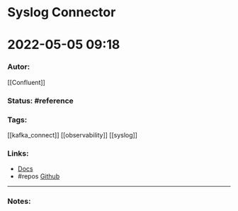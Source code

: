 # Syslog Connector
# 2022-05-05 09:18
### Autor:
[[Confluent]]
### Status: #reference
### Tags: 
[[kafka_connect]] [[observability]] [[syslog]]
### Links:
* [Docs]([https://docs.confluent.io/kafka-connect-syslog/current/overview.html](https://docs.confluent.io/kafka-connect-syslog/current/overview.html))
* #repos [Github](https://github.com/confluentinc/kafka-connect-syslog)
---
### Notes:


